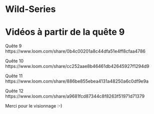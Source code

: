 # Wild-Series

<h1> Vidéos à partir de la quête 9 </h1>

<p>Quête 9 https://www.loom.com/share/0b4c00201a8c44dfa51e4ff8cfaa4786 </p>
<p>Quête 10 https://www.loom.com/share/cc252aae8b46461db42645927f1294d9 </p>
<p>Quête 11 https://www.loom.com/share/886be855ebea4131a48250a6c0df9e9a </p>
<p>Quête 12 https://www.loom.com/share/a9681fcd87344c8f8263f51971d71379 </p>


Merci pour le visionnage :-)
